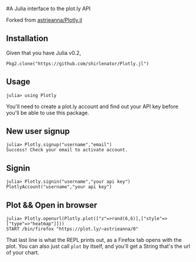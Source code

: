 #A Julia interface to the plot.ly API

Forked from [astrieanna/Plotly.jl](https://github.com/astrieanna/Plotly.jl)

## Installation

Given that you have Julia v0.2,

    Pkg2.clone("https://github.com/shirlenator/Plotly.jl")

## Usage

    julia> using Plotly

You'll need to create a plot.ly account and find out your API key before you'll be able to use this package.
## New user signup
    julia> Plotly.signup("username","email")
    Success! Check your email to activate account.
    
## Signin 
    julia> Plotly.signin("username","your api key")
    PlotlyAccount("username","your api key")

## Plot && Open in browser
    julia> Plotly.openurl(Plotly.plot(["z"=>rand(6,6)],["style"=>["type"=>"heatmap"]]))
    START /bin/firefox "https://plot.ly/~astrieanna/0"

That last line is what the REPL prints out,
as a Firefox tab opens with the plot.
You can also just call `plot` by itself, and you'll get a String that's the url of your chart.


